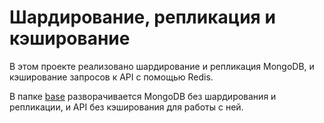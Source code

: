 # Шардирование, репликация и кэширование

В этом проекте реализовано шардирование и репликация MongoDB, и кэширование запросов к API с помощью Redis.

В папке [base](base) разворачивается MongoDB без шардирования и репликации, и API без кэширования для работы с
ней.
